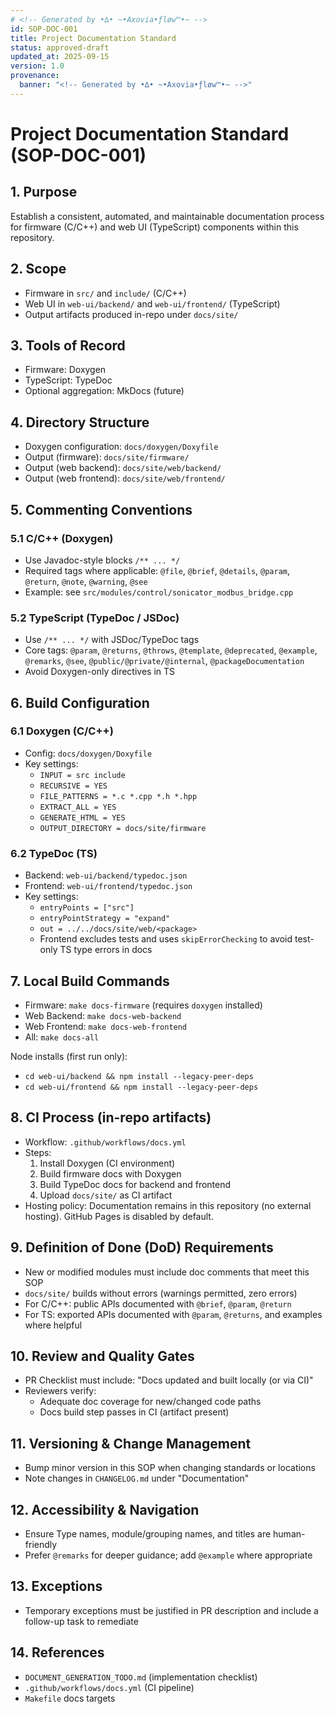 ```yaml
---
# <!-- Generated by •∆• ~•Axovia•ƒløw™•~ -->
id: SOP-DOC-001
title: Project Documentation Standard
status: approved-draft
updated_at: 2025-09-15
version: 1.0
provenance:
  banner: "<!-- Generated by •∆• ~•Axovia•ƒløw™•~ -->"
---
```


# Project Documentation Standard (SOP-DOC-001)

## 1. Purpose
Establish a consistent, automated, and maintainable documentation process for firmware (C/C++) and web UI (TypeScript) components within this repository.

## 2. Scope
- Firmware in `src/` and `include/` (C/C++)
- Web UI in `web-ui/backend/` and `web-ui/frontend/` (TypeScript)
- Output artifacts produced in-repo under `docs/site/`

## 3. Tools of Record
- Firmware: Doxygen
- TypeScript: TypeDoc
- Optional aggregation: MkDocs (future)

## 4. Directory Structure
- Doxygen configuration: `docs/doxygen/Doxyfile`
- Output (firmware): `docs/site/firmware/`
- Output (web backend): `docs/site/web/backend/`
- Output (web frontend): `docs/site/web/frontend/`

## 5. Commenting Conventions

### 5.1 C/C++ (Doxygen)
- Use Javadoc-style blocks `/** ... */`
- Required tags where applicable: `@file`, `@brief`, `@details`, `@param`, `@return`, `@note`, `@warning`, `@see`
- Example: see `src/modules/control/sonicator_modbus_bridge.cpp`

### 5.2 TypeScript (TypeDoc / JSDoc)
- Use `/** ... */` with JSDoc/TypeDoc tags
- Core tags: `@param`, `@returns`, `@throws`, `@template`, `@deprecated`, `@example`, `@remarks`, `@see`, `@public/@private/@internal`, `@packageDocumentation`
- Avoid Doxygen-only directives in TS

## 6. Build Configuration

### 6.1 Doxygen (C/C++)
- Config: `docs/doxygen/Doxyfile`
- Key settings:
  - `INPUT = src include`
  - `RECURSIVE = YES`
  - `FILE_PATTERNS = *.c *.cpp *.h *.hpp`
  - `EXTRACT_ALL = YES`
  - `GENERATE_HTML = YES`
  - `OUTPUT_DIRECTORY = docs/site/firmware`

### 6.2 TypeDoc (TS)
- Backend: `web-ui/backend/typedoc.json`
- Frontend: `web-ui/frontend/typedoc.json`
- Key settings:
  - `entryPoints = ["src"]`
  - `entryPointStrategy = "expand"`
  - `out = ../../docs/site/web/<package>`
  - Frontend excludes tests and uses `skipErrorChecking` to avoid test-only TS type errors in docs

## 7. Local Build Commands
- Firmware: `make docs-firmware` (requires `doxygen` installed)
- Web Backend: `make docs-web-backend`
- Web Frontend: `make docs-web-frontend`
- All: `make docs-all`

Node installs (first run only):
- `cd web-ui/backend && npm install --legacy-peer-deps`
- `cd web-ui/frontend && npm install --legacy-peer-deps`

## 8. CI Process (in-repo artifacts)
- Workflow: `.github/workflows/docs.yml`
- Steps:
  1. Install Doxygen (CI environment)
  2. Build firmware docs with Doxygen
  3. Build TypeDoc docs for backend and frontend
  4. Upload `docs/site/` as CI artifact
- Hosting policy: Documentation remains in this repository (no external hosting). GitHub Pages is disabled by default.

## 9. Definition of Done (DoD) Requirements
- New or modified modules must include doc comments that meet this SOP
- `docs/site/` builds without errors (warnings permitted, zero errors)
- For C/C++: public APIs documented with `@brief`, `@param`, `@return`
- For TS: exported APIs documented with `@param`, `@returns`, and examples where helpful

## 10. Review and Quality Gates
- PR Checklist must include: "Docs updated and built locally (or via CI)"
- Reviewers verify:
  - Adequate doc coverage for new/changed code paths
  - Docs build step passes in CI (artifact present)

## 11. Versioning & Change Management
- Bump minor version in this SOP when changing standards or locations
- Note changes in `CHANGELOG.md` under "Documentation"

## 12. Accessibility & Navigation
- Ensure Type names, module/grouping names, and titles are human-friendly
- Prefer `@remarks` for deeper guidance; add `@example` where appropriate

## 13. Exceptions
- Temporary exceptions must be justified in PR description and include a follow-up task to remediate

## 14. References
- `DOCUMENT_GENERATION_TODO.md` (implementation checklist)
- `.github/workflows/docs.yml` (CI pipeline)
- `Makefile` docs targets
